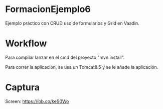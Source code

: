 FormacionEjemplo6
==============
Ejemplo práctico con CRUD uso de formularios y Grid en Vaadin.

Workflow
========
Para compilar lanzar en el cmd del proyecto "mvn install".

Para correr la aplicación, se usa un Tomcat8.5 y se le añade la aplicación.

Captura
=======
Screen: https://ibb.co/keS0Wo
